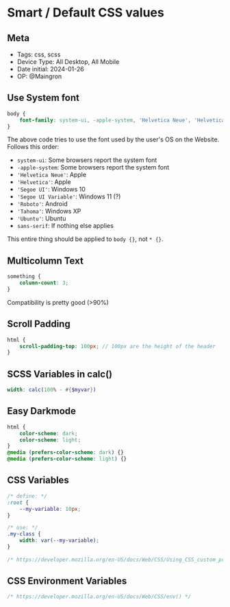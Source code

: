 # Smart / Default CSS values

## Meta
-	Tags: css, scss
-	Device Type: All Desktop, All Mobile
-	Date initial: 2024-01-26
-	OP: @Maingron

## Use System font
```css
body {
	font-family: system-ui, -apple-system, 'Helvetica Neue', 'Helvetica', 'Segoe UI', 'Segoe UI Variable', 'Roboto', 'Tahoma', 'Ubuntu', sans-serif;
}
```
The above code tries to use the font used by the user's OS on the Website. Follows this order:
- `system-ui`:   Some browsers report the system font
- `-apple-system`:   Some browsers report the system font
- `'Helvetica Neue'`:   Apple
- `'Helvetica'`:   Apple
- `'Segoe UI'`: Windows 10
- `'Segoe UI Variable'`:   Windows 11 (?)
- `'Roboto'`:   Android
- `'Tahoma'`:   Windows XP
- `'Ubuntu'`:   Ubuntu
- `sans-serif`: If nothing else applies

This entire thing should be applied to `body {}`, not `* {}`.

## Multicolumn Text
```css
something {
	column-count: 3;
}
```
Compatibility is pretty good (>90%)

## Scroll Padding
```scss
html {
	scroll-padding-top: 100px; // 100px are the height of the header
}
```

## SCSS Variables in calc()
```scss
width: calc(100% - #{$myvar})
```

## Easy Darkmode
```css
html {
	color-scheme: dark;
	color-scheme: light;
}
@media (prefers-color-scheme: dark) {}
@media (prefers-color-scheme: light) {}
```

## CSS Variables
```css
/* define: */
:root {
	--my-variable: 10px;
}

/* use: */
.my-class {
	width: var(--my-variable);
}
	
/* https://developer.mozilla.org/en-US/docs/Web/CSS/Using_CSS_custom_properties */
```

## CSS Environment Variables
```css
/* https://developer.mozilla.org/en-US/docs/Web/CSS/env() */
```
